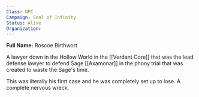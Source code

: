 ```yaml
---
Class: NPC
Campaign: Seal of Infinity
Status: Alive
Organization:
---
```

**Full Name:** Roscoe Birthwort

A lawyer down in the Hollow World in the [[Verdant Core]] that was the lead defense lawyer to defend Sage [[Axamonar]] in the phony trial that was created to waste the Sage's time.

This was literally his first case and he was completely set up to lose. A complete nervous wreck.
